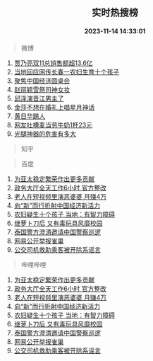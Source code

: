 <div align="center"><h2>实时热搜榜</h2><h4>2023-11-14 14:33:01</h4></div>

> 微博  

1. [贾乃亮双11总销售额超13.6亿](https://s.weibo.com/weibo?q=%23%E8%B4%BE%E4%B9%83%E4%BA%AE%E5%8F%8C11%E6%80%BB%E9%94%80%E5%94%AE%E9%A2%9D%E8%B6%8513.6%E4%BA%BF%23&t=31&band_rank=1&Refer=top)<br />
2. [当地回应网传长春一农妇生育十个孩子](https://s.weibo.com/weibo?q=%23%E5%BD%93%E5%9C%B0%E5%9B%9E%E5%BA%94%E7%BD%91%E4%BC%A0%E9%95%BF%E6%98%A5%E4%B8%80%E5%86%9C%E5%A6%87%E7%94%9F%E8%82%B2%E5%8D%81%E4%B8%AA%E5%AD%A9%E5%AD%90%23&t=31&band_rank=2&Refer=top)<br />
3. [聚焦中国经济圆桌会](https://s.weibo.com/weibo?q=%23%E8%81%9A%E7%84%A6%E4%B8%AD%E5%9B%BD%E7%BB%8F%E6%B5%8E%E5%9C%86%E6%A1%8C%E4%BC%9A%23&t=31&band_rank=3&Refer=top)<br />
4. [赵丽颖雪祭司神女妆](https://s.weibo.com/weibo?q=%23%E8%B5%B5%E4%B8%BD%E9%A2%96%E9%9B%AA%E7%A5%AD%E5%8F%B8%E7%A5%9E%E5%A5%B3%E5%A6%86%23&t=31&band_rank=4&Refer=top)<br />
5. [邱泽演晋江男主了](https://s.weibo.com/weibo?q=%23%E9%82%B1%E6%B3%BD%E6%BC%94%E6%99%8B%E6%B1%9F%E7%94%B7%E4%B8%BB%E4%BA%86%23&t=31&band_rank=5&Refer=top)<br />
6. [金莎不想在婚礼上唱星月神话](https://s.weibo.com/weibo?q=%E9%87%91%E8%8E%8E%E4%B8%8D%E6%83%B3%E5%9C%A8%E5%A9%9A%E7%A4%BC%E4%B8%8A%E5%94%B1%E6%98%9F%E6%9C%88%E7%A5%9E%E8%AF%9D&t=31&band_rank=6&Refer=top)<br />
7. [黄日华踢人](https://s.weibo.com/weibo?q=%23%E9%BB%84%E6%97%A5%E5%8D%8E%E8%B8%A2%E4%BA%BA%23&t=31&band_rank=7&Refer=top)<br />
8. [网友吐槽麦当劳牛奶1杯23元](https://s.weibo.com/weibo?q=%23%E7%BD%91%E5%8F%8B%E5%90%90%E6%A7%BD%E9%BA%A6%E5%BD%93%E5%8A%B3%E7%89%9B%E5%A5%B61%E6%9D%AF23%E5%85%83%23&t=31&band_rank=8&Refer=top)<br />
9. [光腿神器的危害有多大](https://s.weibo.com/weibo?q=%E5%85%89%E8%85%BF%E7%A5%9E%E5%99%A8%E7%9A%84%E5%8D%B1%E5%AE%B3%E6%9C%89%E5%A4%9A%E5%A4%A7&t=31&band_rank=9&Refer=top)<br />

> 知乎  


> 百度  

1. [为亚太稳定繁荣作出更多贡献](https://www.baidu.com/s?wd=%E4%B8%BA%E4%BA%9A%E5%A4%AA%E7%A8%B3%E5%AE%9A%E7%B9%81%E8%8D%A3%E4%BD%9C%E5%87%BA%E6%9B%B4%E5%A4%9A%E8%B4%A1%E7%8C%AE&sa=fyb_news&rsv_dl=fyb_news)<br />
2. [政务大厅全天工作6小时 官方整改](https://www.baidu.com/s?wd=%E6%94%BF%E5%8A%A1%E5%A4%A7%E5%8E%85%E5%85%A8%E5%A4%A9%E5%B7%A5%E4%BD%9C6%E5%B0%8F%E6%97%B6+%E5%AE%98%E6%96%B9%E6%95%B4%E6%94%B9&sa=fyb_news&rsv_dl=fyb_news)<br />
3. [老人在短视频里演恶婆婆 月赚4万](https://www.baidu.com/s?wd=%E8%80%81%E4%BA%BA%E5%9C%A8%E7%9F%AD%E8%A7%86%E9%A2%91%E9%87%8C%E6%BC%94%E6%81%B6%E5%A9%86%E5%A9%86+%E6%9C%88%E8%B5%9A4%E4%B8%87&sa=fyb_news&rsv_dl=fyb_news)<br />
4. [向“新”而行折射中国经济新活力](https://www.baidu.com/s?wd=%E5%90%91%E2%80%9C%E6%96%B0%E2%80%9D%E8%80%8C%E8%A1%8C%E6%8A%98%E5%B0%84%E4%B8%AD%E5%9B%BD%E7%BB%8F%E6%B5%8E%E6%96%B0%E6%B4%BB%E5%8A%9B&sa=fyb_news&rsv_dl=fyb_news)<br />
5. [农妇疑生十个孩子 当地：有智力障碍](https://www.baidu.com/s?wd=%E5%86%9C%E5%A6%87%E7%96%91%E7%94%9F%E5%8D%81%E4%B8%AA%E5%AD%A9%E5%AD%90+%E5%BD%93%E5%9C%B0%EF%BC%9A%E6%9C%89%E6%99%BA%E5%8A%9B%E9%9A%9C%E7%A2%8D&sa=fyb_news&rsv_dl=fyb_news)<br />
6. [继萝卜刀后 又有毒玩具风靡校园](https://www.baidu.com/s?wd=%E7%BB%A7%E8%90%9D%E5%8D%9C%E5%88%80%E5%90%8E+%E5%8F%88%E6%9C%89%E6%AF%92%E7%8E%A9%E5%85%B7%E9%A3%8E%E9%9D%A1%E6%A0%A1%E5%9B%AD&sa=fyb_news&rsv_dl=fyb_news)<br />
7. [泰国警方澄清邀请中国警察巡逻](https://www.baidu.com/s?wd=%E6%B3%B0%E5%9B%BD%E8%AD%A6%E6%96%B9%E6%BE%84%E6%B8%85%E9%82%80%E8%AF%B7%E4%B8%AD%E5%9B%BD%E8%AD%A6%E5%AF%9F%E5%B7%A1%E9%80%BB&sa=fyb_news&rsv_dl=fyb_news)<br />
8. [网易公开举报雀巢](https://www.baidu.com/s?wd=%E7%BD%91%E6%98%93%E5%85%AC%E5%BC%80%E4%B8%BE%E6%8A%A5%E9%9B%80%E5%B7%A2&sa=fyb_news&rsv_dl=fyb_news)<br />
9. [公交司机救助乘客被开除系谣言](https://www.baidu.com/s?wd=%E5%85%AC%E4%BA%A4%E5%8F%B8%E6%9C%BA%E6%95%91%E5%8A%A9%E4%B9%98%E5%AE%A2%E8%A2%AB%E5%BC%80%E9%99%A4%E7%B3%BB%E8%B0%A3%E8%A8%80&sa=fyb_news&rsv_dl=fyb_news)<br />

> 哔哩哔哩  

1. [为亚太稳定繁荣作出更多贡献](https://www.baidu.com/s?wd=%E4%B8%BA%E4%BA%9A%E5%A4%AA%E7%A8%B3%E5%AE%9A%E7%B9%81%E8%8D%A3%E4%BD%9C%E5%87%BA%E6%9B%B4%E5%A4%9A%E8%B4%A1%E7%8C%AE&sa=fyb_news&rsv_dl=fyb_news)<br />
2. [政务大厅全天工作6小时 官方整改](https://www.baidu.com/s?wd=%E6%94%BF%E5%8A%A1%E5%A4%A7%E5%8E%85%E5%85%A8%E5%A4%A9%E5%B7%A5%E4%BD%9C6%E5%B0%8F%E6%97%B6+%E5%AE%98%E6%96%B9%E6%95%B4%E6%94%B9&sa=fyb_news&rsv_dl=fyb_news)<br />
3. [老人在短视频里演恶婆婆 月赚4万](https://www.baidu.com/s?wd=%E8%80%81%E4%BA%BA%E5%9C%A8%E7%9F%AD%E8%A7%86%E9%A2%91%E9%87%8C%E6%BC%94%E6%81%B6%E5%A9%86%E5%A9%86+%E6%9C%88%E8%B5%9A4%E4%B8%87&sa=fyb_news&rsv_dl=fyb_news)<br />
4. [向“新”而行折射中国经济新活力](https://www.baidu.com/s?wd=%E5%90%91%E2%80%9C%E6%96%B0%E2%80%9D%E8%80%8C%E8%A1%8C%E6%8A%98%E5%B0%84%E4%B8%AD%E5%9B%BD%E7%BB%8F%E6%B5%8E%E6%96%B0%E6%B4%BB%E5%8A%9B&sa=fyb_news&rsv_dl=fyb_news)<br />
5. [农妇疑生十个孩子 当地：有智力障碍](https://www.baidu.com/s?wd=%E5%86%9C%E5%A6%87%E7%96%91%E7%94%9F%E5%8D%81%E4%B8%AA%E5%AD%A9%E5%AD%90+%E5%BD%93%E5%9C%B0%EF%BC%9A%E6%9C%89%E6%99%BA%E5%8A%9B%E9%9A%9C%E7%A2%8D&sa=fyb_news&rsv_dl=fyb_news)<br />
6. [继萝卜刀后 又有毒玩具风靡校园](https://www.baidu.com/s?wd=%E7%BB%A7%E8%90%9D%E5%8D%9C%E5%88%80%E5%90%8E+%E5%8F%88%E6%9C%89%E6%AF%92%E7%8E%A9%E5%85%B7%E9%A3%8E%E9%9D%A1%E6%A0%A1%E5%9B%AD&sa=fyb_news&rsv_dl=fyb_news)<br />
7. [泰国警方澄清邀请中国警察巡逻](https://www.baidu.com/s?wd=%E6%B3%B0%E5%9B%BD%E8%AD%A6%E6%96%B9%E6%BE%84%E6%B8%85%E9%82%80%E8%AF%B7%E4%B8%AD%E5%9B%BD%E8%AD%A6%E5%AF%9F%E5%B7%A1%E9%80%BB&sa=fyb_news&rsv_dl=fyb_news)<br />
8. [网易公开举报雀巢](https://www.baidu.com/s?wd=%E7%BD%91%E6%98%93%E5%85%AC%E5%BC%80%E4%B8%BE%E6%8A%A5%E9%9B%80%E5%B7%A2&sa=fyb_news&rsv_dl=fyb_news)<br />
9. [公交司机救助乘客被开除系谣言](https://www.baidu.com/s?wd=%E5%85%AC%E4%BA%A4%E5%8F%B8%E6%9C%BA%E6%95%91%E5%8A%A9%E4%B9%98%E5%AE%A2%E8%A2%AB%E5%BC%80%E9%99%A4%E7%B3%BB%E8%B0%A3%E8%A8%80&sa=fyb_news&rsv_dl=fyb_news)<br />
